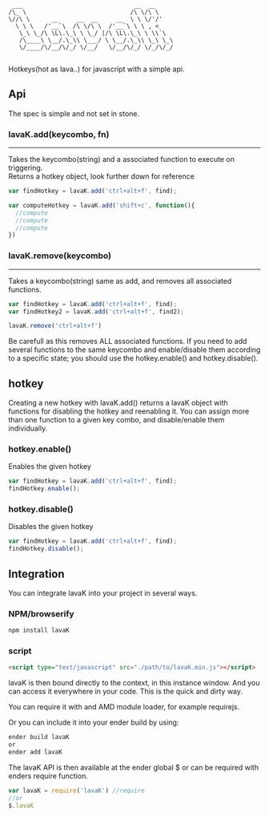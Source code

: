 ```
 ___                               __  __     
/\_ \                             /\ \/\ \    
\//\ \      __     __  __     __  \ \ \/'/'   
  \ \ \   /'__`\  /\ \/\ \  /'__`\ \ \ , <    
   \_\ \_/\ \L\.\_\ \ \_/ |/\ \L\.\_\ \ \\`\  
   /\____\ \__/.\_\\ \___/ \ \__/.\_\\ \_\ \_\
   \/____/\/__/\/_/ \/__/   \/__/\/_/ \/_/\/_/
                                              
```
Hotkeys(hot as lava..) for javascript with a simple api.

## Api
The spec is simple and not set in stone.  

### lavaK.add(keycombo, fn)
---
Takes the keycombo(string) and a associated function to execute on triggering.  
Returns a hotkey object, look further down for reference

```javascript
var findHotkey = lavaK.add('ctrl+alt+f', find);

var computeHotkey = lavaK.add('shift+c', function(){
  //compute
  //compute
  //compute
})

```  

### lavaK.remove(keycombo)
---
Takes a keycombo(string) same as add, and removes all associated functions.

```javascript
var findHotkey = lavaK.add('ctrl+alt+f', find);
var findHotkey2 = lavaK.add('ctrl+alt+f', find2);

lavaK.remove('ctrl+alt+f')
```
Be carefull as this removes ALL associated functions. If you need to add several functions to the same keycombo and enable/disable them according to a specific state; you should use the hotkey.enable() and hotkey.disable().


## hotkey
Creating a new hotkey with lavaK.add() returns a lavaK object with functions for disabling the hotkey and reenabling it. You can assign more than one function to a given key combo, and disable/enable them individually.

### hotkey.enable()
Enables the given hotkey

```javascript
var findHotkey = lavaK.add('ctrl+alt+f', find);
findHotkey.enable();
```

### hotkey.disable()
Disables the given hotkey

```javascript
var findHotkey = lavaK.add('ctrl+alt+f', find);
findHotkey.disable();
```

## Integration
You can integrate lavaK into  your project in several ways.

### NPM/browserify
```bash
npm install lavaK
```

### script
```html
<script type="text/javascript" src="./path/to/lavaK.min.js"></script>
```  
lavaK is then bound directly to the context, in this instance window. And you can access it everywhere in your code.
This is the quick and dirty way.

You can require it with and AMD module loader, for example requirejs.

Or you can include it into your ender build by using:

```bash
ender build lavaK
or
ender add lavaK
```
The lavaK API is then available at the ender global $ or can be required with enders require function.

```javascript
var lavaK = require('lavaK') //require
//or
$.lavaK
```

